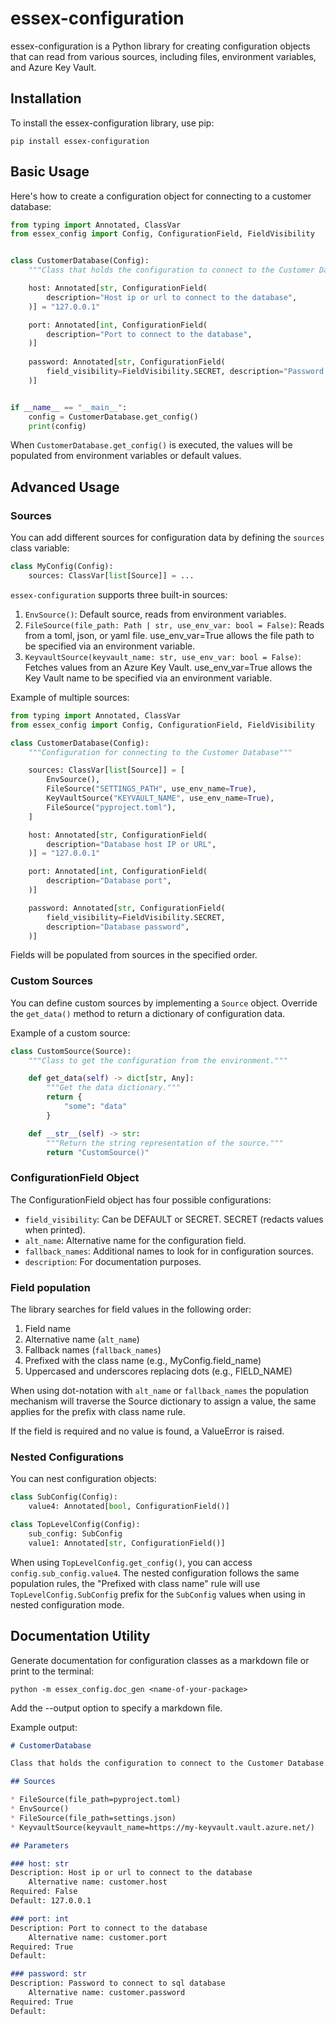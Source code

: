 # essex-configuration

essex-configuration is a Python library for creating configuration objects that can read from various sources, including files, environment variables, and Azure Key Vault.

## Installation

To install the essex-configuration library, use pip:

`pip install essex-configuration`

## Basic Usage

Here's how to create a configuration object for connecting to a customer database:


```python
from typing import Annotated, ClassVar
from essex_config import Config, ConfigurationField, FieldVisibility


class CustomerDatabase(Config):
    """Class that holds the configuration to connect to the Customer Database"""

    host: Annotated[str, ConfigurationField(
        description="Host ip or url to connect to the database",
    )] = "127.0.0.1"

    port: Annotated[int, ConfigurationField(
        description="Port to connect to the database",
    )]
    
    password: Annotated[str, ConfigurationField(
        field_visibility=FieldVisibility.SECRET, description="Password to connect to sql database"
    )]


if __name__ == "__main__":
    config = CustomerDatabase.get_config()
    print(config)
```

When `CustomerDatabase.get_config()` is executed, the values will be populated from environment variables or default values.


## Advanced Usage


### Sources

You can add different sources for configuration data by defining the `sources` class variable:

```python
class MyConfig(Config):
    sources: ClassVar[list[Source]] = ...
```

`essex-configuration` supports three built-in sources:

1. `EnvSource()`: Default source, reads from environment variables.
2. `FileSource(file_path: Path | str, use_env_var: bool = False)`: Reads from a toml, json, or yaml file. use_env_var=True allows the file path to be specified via an environment variable.
3. `KeyvaultSource(keyvault_name: str, use_env_var: bool = False)`: Fetches values from an Azure Key Vault. use_env_var=True allows the Key Vault name to be specified via an environment variable.

Example of multiple sources:

```python
from typing import Annotated, ClassVar
from essex_config import Config, ConfigurationField, FieldVisibility

class CustomerDatabase(Config):
    """Configuration for connecting to the Customer Database"""

    sources: ClassVar[list[Source]] = [
        EnvSource(),
        FileSource("SETTINGS_PATH", use_env_name=True),
        KeyVaultSource("KEYVAULT_NAME", use_env_name=True),
        FileSource("pyproject.toml"),
    ]

    host: Annotated[str, ConfigurationField(
        description="Database host IP or URL",
    )] = "127.0.0.1"

    port: Annotated[int, ConfigurationField(
        description="Database port",
    )]

    password: Annotated[str, ConfigurationField(
        field_visibility=FieldVisibility.SECRET,
        description="Database password",
    )]
```
Fields will be populated from sources in the specified order.


### Custom Sources

You can define custom sources by implementing a `Source` object. Override the `get_data()` method to return a dictionary of configuration data.

Example of a custom source:

```python
class CustomSource(Source):
    """Class to get the configuration from the environment."""

    def get_data(self) -> dict[str, Any]:
        """Get the data dictionary."""
        return {
            "some": "data"
        }

    def __str__(self) -> str:
        """Return the string representation of the source."""
        return "CustomSource()"

```

### ConfigurationField Object

The ConfigurationField object has four possible configurations:

* `field_visibility`: Can be DEFAULT or SECRET. SECRET (redacts values when printed).
* `alt_name`: Alternative name for the configuration field.
* `fallback_names`: Additional names to look for in configuration sources.
* `description`: For documentation purposes.


### Field population

The library searches for field values in the following order:

1. Field name
2. Alternative name (`alt_name`)
3. Fallback names (`fallback_names`)
4. Prefixed with the class name (e.g., MyConfig.field_name)
5. Uppercased and underscores replacing dots (e.g., FIELD_NAME)

When using dot-notation with `alt_name` or `fallback_names` the population mechanism will traverse the Source dictionary to assign a value, the same applies for the prefix with class name rule.

If the field is required and no value is found, a ValueError is raised.

### Nested Configurations

You can nest configuration objects:

```python
class SubConfig(Config):
    value4: Annotated[bool, ConfigurationField()]

class TopLevelConfig(Config):
    sub_config: SubConfig
    value1: Annotated[str, ConfigurationField()]
```

When using `TopLevelConfig.get_config()`, you can access `config.sub_config.value4`. The nested configuration follows the same population rules, the "Prefixed with class name" rule will use `TopLevelConfig.SubConfig` prefix for the `SubConfig` values when using in nested configuration mode.

## Documentation Utility
Generate documentation for configuration classes as a markdown file or print to the terminal:

`python -m essex_config.doc_gen <name-of-your-package>`

Add the --output option to specify a markdown file.

Example output:
```markdown
# CustomerDatabase

Class that holds the configuration to connect to the Customer Database.

## Sources

* FileSource(file_path=pyproject.toml)
* EnvSource()
* FileSource(file_path=settings.json)
* KeyvaultSource(keyvault_name=https://my-keyvault.vault.azure.net/)

## Parameters

### host: str
Description: Host ip or url to connect to the database
    Alternative name: customer.host
Required: False
Default: 127.0.0.1

### port: int
Description: Port to connect to the database
    Alternative name: customer.port
Required: True
Default: 

### password: str
Description: Password to connect to sql database
    Alternative name: customer.password
Required: True
Default:
```